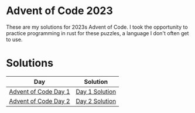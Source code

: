 # Advent of Code 2023
These are my solutions for 2023s Advent of Code. I took the opportunity to practice programming in rust for these puzzles, a language I don't often get to use. 

# Solutions 
| Day | Solution | 
| --- | --- |
| [Advent of Code Day 1 ](https://adventofcode.com/2023/day/1) | [Day 1 Solution](day-1/) |
| [Advent of Code Day 2 ](https://adventofcode.com/2023/day/2) | [Day 2 Solution](day-2/) |
